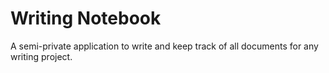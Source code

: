 # Writing Notebook

A semi-private application to write and keep track of all documents for any writing project.  
